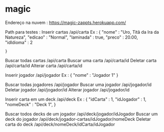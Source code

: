 # magic
Endereço na nuvem :
  https://magic-zappts.herokuapp.com/

Path para testes :
  Inserir cartas /api/carta
    Ex : {
      "nome" : "Uro, Titã da Ira da Natureza",
      "edicao" : "Normal",
      "laminada" : true,
      "preco" : 20.00,
      "idIdioma" : 2
	
    }
  
  Buscar todas cartas /api/carta
  Buscar uma carta /api/carta/id
  Deletar carta /api/carta/id
  Alterar carta /api/carta/id

  Inserir jogador /api/jogador
    Ex : {
          "nome" : "Jogador 1"
        }
  
  Buscar todas jogadores /api/jogador
  Buscar uma jogador /api/jogador/id
  Deletar jogador /api/jogador/id
  Alterar jogador /api/jogador/id
  
  Inserir carta em um deck /api/deck
    Ex : {
            "idCarta" : 1,
            "idJogador" : 1,
            "nomeDeck" : "Deck 1",
          }
  
  
  Buscar todos decks de um jogador /api/deck/jogador/idJogador
  Buscar um deck do jogador /api/deck/jogador-cartas/idJogador/nomeDeck
  Deletar carta do deck /api/deck/nomeDeck/idCarta/idJogador
